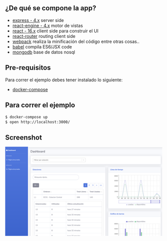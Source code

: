 
## ¿De qué se compone la app?
* [express - 4.x](https://github.com/strongloop/express) server side
* [react-engine - 4.x](https://github.com/paypal/react-engine) motor de vistas
* [react - 16.x](https://github.com/facebook/react) client side para construir el UI
* [react-router](https://github.com/rackt/react-router) routing client side
* [webpack](https://github.com/webpack/webpack) realiza la minificación del código entre otras cosas..
* [babel](https://github.com/babel/babel) compila ES6/JSX code
* [mongodb](https://docs.mongodb.com) base de datos nosql

## Pre-requisitos

Para correr el ejemplo debes tener instalado lo siguiente:

* [docker-compose](https://docs.docker.com/compose/install/)

## Para correr el ejemplo
```shell
$ docker-compose up
$ open http://localhost:3000/
```
## Screenshot

![dashboard](https://github.com/ns4lin4s/bike-trail/blob/master/screenshot/screen_dashboard.png)
